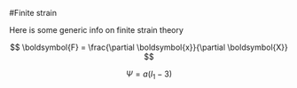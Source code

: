 #Finite strain

Here is some generic info on finite strain theory

$$
\boldsymbol{F} = \frac{\partial \boldsymbol{x}}{\partial \boldsymbol{X}} 
$$

$$
\Psi = a(I_{1}-3)
$$


